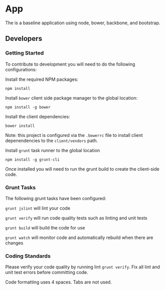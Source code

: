 ﻿# App

The is a baseline application using node, bower, backbone, and bootstrap.

## Developers

### Getting Started
To contribute to development you will need to do the following configurations:


Install the required NPM packages:
```
npm install
```

Install `bower` client side package manager to the global location:
``` 
npm install -g bower
```

Install the client dependencies:
```
bower install
```
Note: this project is configured via the `.bowerrc` file to install client depenendencies 
to the `client/vendors` path.


Install `grunt` task runner to the global location
 ```
 npm install -g grunt-cli
 ```

 Once installed you will need to run the grunt build to create the client-side code.

### Grunt Tasks

The following grunt tasks have been configured:

`grunt jslint` will lint your code

`grunt verify` will run code quality tests such as linting and unit tests

`grunt build` will build the code for use

`grunt watch` will monitor code and automatically rebuild when there are changes

### Coding Standards

Please verify your code quality by running lint `grunt verify`. Fix all lint and unit test errors before committing code.

Code formatting uses 4 spaces. Tabs are not used.







